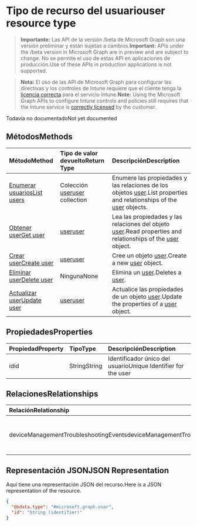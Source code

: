 # <a name="user-resource-type"></a><span data-ttu-id="36a95-101">Tipo de recurso del usuario</span><span class="sxs-lookup"><span data-stu-id="36a95-101">user resource type</span></span>

> <span data-ttu-id="36a95-102">**Importante:** Las API de la versión /beta de Microsoft Graph son una versión preliminar y están sujetas a cambios.</span><span class="sxs-lookup"><span data-stu-id="36a95-102">**Important:** APIs under the /beta version in Microsoft Graph are in preview and are subject to change.</span></span> <span data-ttu-id="36a95-103">No se permite el uso de estas API en aplicaciones de producción.</span><span class="sxs-lookup"><span data-stu-id="36a95-103">Use of these APIs in production applications is not supported.</span></span>

> <span data-ttu-id="36a95-104">**Nota:** El uso de las API de Microsoft Graph para configurar las directivas y los controles de Intune requiere que el cliente tenga la [licencia correcta](https://go.microsoft.com/fwlink/?linkid=839381) para el servicio Intune.</span><span class="sxs-lookup"><span data-stu-id="36a95-104">**Note:** Using the Microsoft Graph APIs to configure Intune controls and policies still requires that the Intune service is [correctly licensed](https://go.microsoft.com/fwlink/?linkid=839381) by the customer.</span></span>

<span data-ttu-id="36a95-105">Todavía no documentado</span><span class="sxs-lookup"><span data-stu-id="36a95-105">Not yet documented</span></span>
## <a name="methods"></a><span data-ttu-id="36a95-106">Métodos</span><span class="sxs-lookup"><span data-stu-id="36a95-106">Methods</span></span>
|<span data-ttu-id="36a95-107">Método</span><span class="sxs-lookup"><span data-stu-id="36a95-107">Method</span></span>|<span data-ttu-id="36a95-108">Tipo de valor devuelto</span><span class="sxs-lookup"><span data-stu-id="36a95-108">Return Type</span></span>|<span data-ttu-id="36a95-109">Descripción</span><span class="sxs-lookup"><span data-stu-id="36a95-109">Description</span></span>|
|:---|:---|:---|
|[<span data-ttu-id="36a95-110">Enumerar usuarios</span><span class="sxs-lookup"><span data-stu-id="36a95-110">List users</span></span>](../api/intune_troubleshooting_user_list.md)|<span data-ttu-id="36a95-111">Colección [user](../resources/intune_troubleshooting_user.md)</span><span class="sxs-lookup"><span data-stu-id="36a95-111">[user](../resources/intune_troubleshooting_user.md) collection</span></span>|<span data-ttu-id="36a95-112">Enumere las propiedades y las relaciones de los objetos [user](../resources/intune_troubleshooting_user.md).</span><span class="sxs-lookup"><span data-stu-id="36a95-112">List properties and relationships of the [user](../resources/intune_troubleshooting_user.md) objects.</span></span>|
|[<span data-ttu-id="36a95-113">Obtener user</span><span class="sxs-lookup"><span data-stu-id="36a95-113">Get user</span></span>](../api/intune_troubleshooting_user_get.md)|[<span data-ttu-id="36a95-114">user</span><span class="sxs-lookup"><span data-stu-id="36a95-114">user</span></span>](../resources/intune_troubleshooting_user.md)|<span data-ttu-id="36a95-115">Lea las propiedades y las relaciones del objeto [user](../resources/intune_troubleshooting_user.md).</span><span class="sxs-lookup"><span data-stu-id="36a95-115">Read properties and relationships of the [user](../resources/intune_troubleshooting_user.md) object.</span></span>|
|[<span data-ttu-id="36a95-116">Crear user</span><span class="sxs-lookup"><span data-stu-id="36a95-116">Create user</span></span>](../api/intune_troubleshooting_user_create.md)|[<span data-ttu-id="36a95-117">user</span><span class="sxs-lookup"><span data-stu-id="36a95-117">user</span></span>](../resources/intune_troubleshooting_user.md)|<span data-ttu-id="36a95-118">Cree un objeto [user](../resources/intune_troubleshooting_user.md).</span><span class="sxs-lookup"><span data-stu-id="36a95-118">Create a new [user](../resources/intune_troubleshooting_user.md) object.</span></span>|
|[<span data-ttu-id="36a95-119">Eliminar user</span><span class="sxs-lookup"><span data-stu-id="36a95-119">Delete user</span></span>](../api/intune_troubleshooting_user_delete.md)|<span data-ttu-id="36a95-120">Ninguna</span><span class="sxs-lookup"><span data-stu-id="36a95-120">None</span></span>|<span data-ttu-id="36a95-121">Elimina un [user](../resources/intune_troubleshooting_user.md).</span><span class="sxs-lookup"><span data-stu-id="36a95-121">Deletes a [user](../resources/intune_troubleshooting_user.md).</span></span>|
|[<span data-ttu-id="36a95-122">Actualizar user</span><span class="sxs-lookup"><span data-stu-id="36a95-122">Update user</span></span>](../api/intune_troubleshooting_user_update.md)|[<span data-ttu-id="36a95-123">user</span><span class="sxs-lookup"><span data-stu-id="36a95-123">user</span></span>](../resources/intune_troubleshooting_user.md)|<span data-ttu-id="36a95-124">Actualice las propiedades de un objeto [user](../resources/intune_troubleshooting_user.md).</span><span class="sxs-lookup"><span data-stu-id="36a95-124">Update the properties of a [user](../resources/intune_troubleshooting_user.md) object.</span></span>|

## <a name="properties"></a><span data-ttu-id="36a95-125">Propiedades</span><span class="sxs-lookup"><span data-stu-id="36a95-125">Properties</span></span>
|<span data-ttu-id="36a95-126">Propiedad</span><span class="sxs-lookup"><span data-stu-id="36a95-126">Property</span></span>|<span data-ttu-id="36a95-127">Tipo</span><span class="sxs-lookup"><span data-stu-id="36a95-127">Type</span></span>|<span data-ttu-id="36a95-128">Descripción</span><span class="sxs-lookup"><span data-stu-id="36a95-128">Description</span></span>|
|:---|:---|:---|
|<span data-ttu-id="36a95-129">id</span><span class="sxs-lookup"><span data-stu-id="36a95-129">id</span></span>|<span data-ttu-id="36a95-130">String</span><span class="sxs-lookup"><span data-stu-id="36a95-130">String</span></span>|<span data-ttu-id="36a95-131">Identificador único del usuario</span><span class="sxs-lookup"><span data-stu-id="36a95-131">Unique Identifier for the user</span></span>|

## <a name="relationships"></a><span data-ttu-id="36a95-132">Relaciones</span><span class="sxs-lookup"><span data-stu-id="36a95-132">Relationships</span></span>
|<span data-ttu-id="36a95-133">Relación</span><span class="sxs-lookup"><span data-stu-id="36a95-133">Relationship</span></span>|<span data-ttu-id="36a95-134">Tipo</span><span class="sxs-lookup"><span data-stu-id="36a95-134">Type</span></span>|<span data-ttu-id="36a95-135">Descripción</span><span class="sxs-lookup"><span data-stu-id="36a95-135">Description</span></span>|
|:---|:---|:---|
|<span data-ttu-id="36a95-136">deviceManagementTroubleshootingEvents</span><span class="sxs-lookup"><span data-stu-id="36a95-136">deviceManagementTroubleshootingEvents</span></span>|<span data-ttu-id="36a95-137">Colección [deviceManagementTroubleshootingEvent](../resources/intune_troubleshooting_devicemanagementtroubleshootingevent.md)</span><span class="sxs-lookup"><span data-stu-id="36a95-137">[deviceManagementTroubleshootingEvent](../resources/intune_troubleshooting_devicemanagementtroubleshootingevent.md) collection</span></span>|<span data-ttu-id="36a95-138">La lista de eventos de solución de problemas para este usuario.</span><span class="sxs-lookup"><span data-stu-id="36a95-138">The list of troubleshooting events for this user.</span></span>|

## <a name="json-representation"></a><span data-ttu-id="36a95-139">Representación JSON</span><span class="sxs-lookup"><span data-stu-id="36a95-139">JSON Representation</span></span>
<span data-ttu-id="36a95-140">Aquí tiene una representación JSON del recurso.</span><span class="sxs-lookup"><span data-stu-id="36a95-140">Here is a JSON representation of the resource.</span></span>
<!-- {
  "blockType": "resource",
  "keyProperty": "id",
  "@odata.type": "microsoft.graph.user"
}
-->
``` json
{
  "@odata.type": "#microsoft.graph.user",
  "id": "String (identifier)"
}
```



